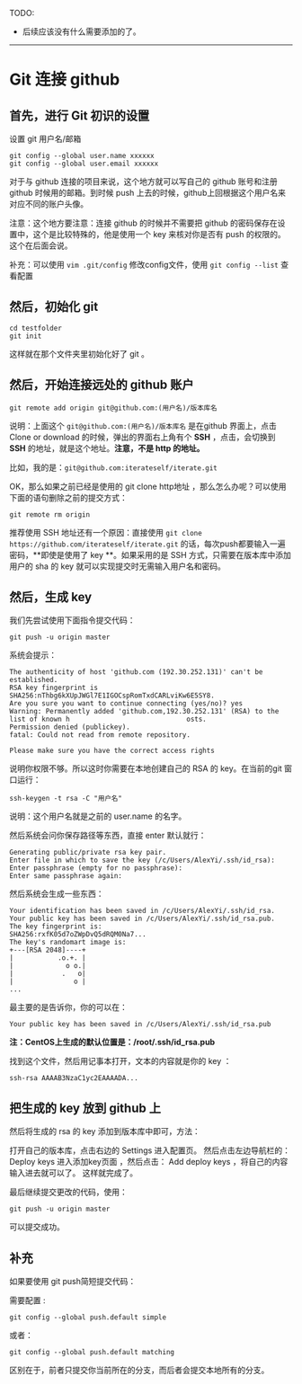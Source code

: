 TODO:

- 后续应该没有什么需要添加的了。

---


# Git 连接 github


## 首先，进行 Git 初识的设置

设置 git 用户名/邮箱

```
git config --global user.name xxxxxx
git config --global user.email xxxxxx
```

对于与 github 连接的项目来说，这个地方就可以写自己的 github 账号和注册 github 时候用的邮箱。到时候 push 上去的时候，github上回根据这个用户名来对应不同的账户头像。

注意：这个地方要注意：连接 github 的时候并不需要把 github 的密码保存在设置中，这个是比较特殊的，他是使用一个 key 来核对你是否有 push 的权限的。 这个在后面会说。

补充：可以使用 `vim .git/config` 修改config文件，使用 `git config --list` 查看配置

## 然后，初始化 git

```
cd testfolder
git init
```
这样就在那个文件夹里初始化好了 git 。


## 然后，开始连接远处的 github 账户

```
git remote add origin git@github.com:(用户名)/版本库名
```
说明：上面这个 `git@github.com:(用户名)/版本库名` 是在github 界面上，点击 Clone or download 的时候，弹出的界面右上角有个 **SSH** ，点击，会切换到 **SSH** 的地址，就是这个地址。**注意，不是 http 的地址。**

比如，我的是：`git@github.com:iterateself/iterate.git`

OK，那么如果之前已经是使用的 git clone http地址 ，那么怎么办呢？可以使用下面的语句删除之前的提交方式：

```
git remote rm origin
```

推荐使用 SSH 地址还有一个原因：直接使用 `git clone https://github.com/iterateself/iterate.git` 的话，每次push都要输入一遍密码，**即使是使用了 key **。如果采用的是 SSH 方式，只需要在版本库中添加用户的 sha 的 key 就可以实现提交时无需输入用户名和密码。


## 然后，生成 key


我们先尝试使用下面指令提交代码：

```
git push -u origin master
```


系统会提示：

```
The authenticity of host 'github.com (192.30.252.131)' can't be established.
RSA key fingerprint is SHA256:nThbg6kXUpJWGl7E1IGOCspRomTxdCARLviKw6E5SY8.
Are you sure you want to continue connecting (yes/no)? yes
Warning: Permanently added 'github.com,192.30.252.131' (RSA) to the list of known h                             osts.
Permission denied (publickey).
fatal: Could not read from remote repository.

Please make sure you have the correct access rights
```


说明你权限不够。所以这时你需要在本地创建自己的 RSA 的 key。在当前的git 窗口运行：

```
ssh-keygen -t rsa -C "用户名"
```

说明：这个用户名就是之前的 user.name 的名字。

然后系统会问你保存路径等东西，直接 enter 默认就行：

```
Generating public/private rsa key pair.
Enter file in which to save the key (/c/Users/AlexYi/.ssh/id_rsa):
Enter passphrase (empty for no passphrase):
Enter same passphrase again:
```


然后系统会生成一些东西：

```
Your identification has been saved in /c/Users/AlexYi/.ssh/id_rsa.
Your public key has been saved in /c/Users/AlexYi/.ssh/id_rsa.pub.
The key fingerprint is:
SHA256:rxfK05d7oZWpDvQ5dRQM0Na7...
The key's randomart image is:
+---[RSA 2048]----+
|           .o.+. |
|             o o.|
|            .   o|
|               o |
...
```


最主要的是告诉你，你的可以在：

```
Your public key has been saved in /c/Users/AlexYi/.ssh/id_rsa.pub
```

**注：CentOS上生成的默认位置是：/root/.ssh/id_rsa.pub**

找到这个文件，然后用记事本打开，文本的内容就是你的 key ：


```
ssh-rsa AAAAB3NzaC1yc2EAAAADA...
```




## 把生成的 key 放到 github 上


然后将生成的 rsa 的 key 添加到版本库中即可，方法：

打开自己的版本库，点击右边的 Settings 进入配置页。 然后点击左边导航栏的： Deploy keys 进入添加key页面 ，然后点击： Add deploy keys ，将自己的内容输入进去就可以了。 这样就完成了。

最后继续提交更改的代码，使用：

```
git push -u origin master
```


可以提交成功。


## 补充


如果要使用 git push简短提交代码：

需要配置 :

```
git config --global push.default simple
```

或者：

```
git config --global push.default matching
```


区别在于，前者只提交你当前所在的分支，而后者会提交本地所有的分支。
